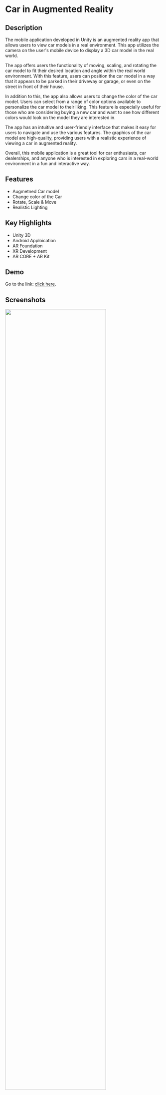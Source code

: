 
# Car in Augmented Reality



## Description

The mobile application developed in Unity is an augmented reality app that allows users to view car models in a real environment. This app utilizes the camera on the user's mobile device to display a 3D car model in the real world.

The app offers users the functionality of moving, scaling, and rotating the car model to fit their desired location and angle within the real world environment. With this feature, users can position the car model in a way that it appears to be parked in their driveway or garage, or even on the street in front of their house.

In addition to this, the app also allows users to change the color of the car model. Users can select from a range of color options available to personalize the car model to their liking. This feature is especially useful for those who are considering buying a new car and want to see how different colors would look on the model they are interested in.

The app has an intuitive and user-friendly interface that makes it easy for users to navigate and use the various features. The graphics of the car model are high-quality, providing users with a realistic experience of viewing a car in augmented reality.

Overall, this mobile application is a great tool for car enthusiasts, car dealerships, and anyone who is interested in exploring cars in a real-world environment in a fun and interactive way.
## Features
- Augmetned Car model
- Change color of the Car
- Rotate, Scale & Move
- Realistic Lighting 



## Key Highlights
- Unity 3D
- Android Apploication
- AR Foundation
- XR Development
- AR CORE + AR Kit


## Demo

Go to the link: [click here](https://drive.google.com/file/d/1xU2tv7ItEjss9y6Kk9GoJG6TdN7aUpfJ/view?usp=sharing).




## Screenshots
<p align="center">

<img src="https://user-images.githubusercontent.com/75428863/227792555-e1636ef0-3002-4330-b99c-517c28e5e97a.jpg" width=80% height=80%><br>
  <br><br>
<img src="https://user-images.githubusercontent.com/75428863/227792556-656313aa-24b0-4a85-9377-be9564c54b82.jpg" width=80% height=80%><br>
  <br><br>
<img src="https://user-images.githubusercontent.com/75428863/227792558-754396bc-fd6d-4d1e-90a0-3801fefae90c.jpg" width=80% height=80%><br>
  <br><br>
<img src="https://user-images.githubusercontent.com/75428863/227792559-a39225a1-20e0-4f46-aeea-b6340a1552f0.jpg" width=80% height=80%><br>
  <br><br>
<img src="https://user-images.githubusercontent.com/75428863/227792561-26293958-5bb2-4503-9f59-ebe65d0b5e9d.jpg" width=80% height=80%><br>
  <br><br>
<img src="https://user-images.githubusercontent.com/75428863/227792562-b60e95ff-77c4-4e11-a897-7e9d01ed81fd.jpg" width=80% height=80%><br>
  <br><br>
<img src="https://user-images.githubusercontent.com/75428863/227792564-aa69fe95-7433-4ce4-9eb4-31106c38baf4.jpg" width=80% height=80%><br>
  <br><br>
  <p>  If user tries to use the application at dark environment then application prompts user to move in a area where there is ample amount of light coming, so as to maointain the tracking.
</p>
<img src="https://user-images.githubusercontent.com/75428863/227792529-91442c2b-da39-45ce-bdd0-3817c4fce586.jpg" width=80% height=80%><br><br><br>

</p>

## FAQ

#### Is it compatible to all Mobile Devices

No it is only compatible with minimum API level 24 (Android 7). Also the smartphone should support AR Core supported devices list. [Click here](https://developers.google.com/ar/devices) to check the compatibility.

#### What to do if the phone is not supported AR Core

You will not be able to see the demo. The sample demo is provided here.Try to install the apk file with some other device in which it supports AR Core.

